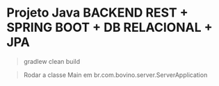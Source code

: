 # Projeto Java BACKEND REST + SPRING BOOT + DB RELACIONAL + JPA

> gradlew clean build

> Rodar a classe Main em br.com.bovino.server.ServerApplication